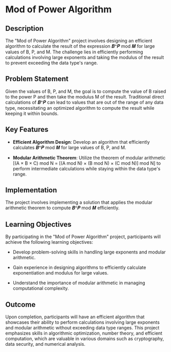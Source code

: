 # Mod of Power Algorithm

## Description

The "Mod of Power Algorithm" project involves designing an efficient algorithm to calculate the result of the expression 𝑩^𝑷 mod 𝑴 for large values of B, P, and M. The challenge lies in efficiently performing calculations involving large exponents and taking the modulus of the result to prevent exceeding the data type's range.

## Problem Statement

Given the values of B, P, and M, the goal is to compute the value of B raised to the power P and then take the modulus M of the result. Traditional direct calculations of 𝑩^𝑷 can lead to values that are out of the range of any data type, necessitating an optimized algorithm to compute the result while keeping it within bounds.

## Key Features

- **Efficient Algorithm Design**: Develop an algorithm that efficiently calculates 𝑩^𝑷 mod 𝑴 for large values of B, P, and M.

- **Modular Arithmetic Theorem**: Utilize the theorem of modular arithmetic [(A × B × C) mod N = [(A mod N) × (B mod N) × (C mod N)] mod N] to perform intermediate calculations while staying within the data type's range.

## Implementation

The project involves implementing a solution that applies the modular arithmetic theorem to compute 𝑩^𝑷 mod 𝑴 efficiently.

## Learning Objectives

By participating in the "Mod of Power Algorithm" project, participants will achieve the following learning objectives:

- Develop problem-solving skills in handling large exponents and modular arithmetic.

- Gain experience in designing algorithms to efficiently calculate exponentiation and modulus for large values.

- Understand the importance of modular arithmetic in managing computational complexity.

## Outcome

Upon completion, participants will have an efficient algorithm that showcases their ability to perform calculations involving large exponents and modular arithmetic without exceeding data type ranges. This project emphasizes skills in algorithmic optimization, number theory, and efficient computation, which are valuable in various domains such as cryptography, data security, and numerical analysis.
